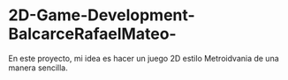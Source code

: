 # 2D-Game-Development-BalcarceRafaelMateo-
En este proyecto, mi idea es hacer un juego 2D estilo Metroidvania de una manera sencilla. 
